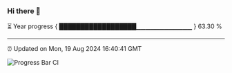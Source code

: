 ### Hi there 👋

⏳ Year progress { ██████████████████▁▁▁▁▁▁▁▁▁▁▁▁ } 63.30 %

---

⏰ Updated on Mon, 19 Aug 2024 16:40:41 GMT

![Progress Bar CI](https://github.com/IshwaranRudhara/GIT-ACTION/workflows/Progress%20Bar%20CI/badge.svg)
